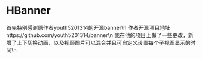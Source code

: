 # HBanner
首先特别感谢原作者youth5201314的开源banner\n
作者开源项目地址https://github.com/youth5201314/banner\n
我在他的项目上做了一些更改，新增了上下切换动画，以及视频图片可以混合并且可自定义设置每个子视图显示的时间\n
